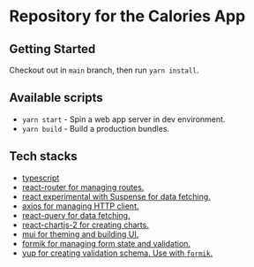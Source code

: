# Repository for the Calories App

## Getting Started

Checkout out in `main` branch, then run `yarn install`.

## Available scripts

- `yarn start` - Spin a web app server in dev environment.
- `yarn build` - Build a production bundles.

## Tech stacks

- [ typescript ](https://www.typescriptlang.org/)
- [ react-router for managing routes. ](https://reactrouter.com/)
- [ react experimental with Suspense for data fetching. ](https://github.com/reactwg/react-18/discussions/4)
- [ axios for managing HTTP client. ](https://axios-http.com/)
- [ react-query for data fetching. ](https://react-query.tanstack.com/)
- [ react-chartjs-2 for creating charts. ](https://react-chartjs-2.netlify.app/)
- [ mui for theming and building UI. ](mui.com)
- [ formik for managing form state and validation. ](https://formik.org/)
- [ yup for creating validation schema. Use with `formik`. ](https://github.com/jquense/yup)
